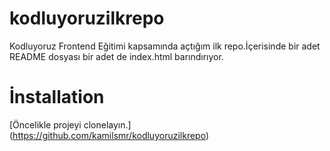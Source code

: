# kodluyoruzilkrepo

Kodluyoruz Frontend Eğitimi kapsamında açtığım ilk repo.İçerisinde bir adet README dosyası bir adet de index.html barındırıyor.

# İnstallation

[Öncelikle projeyi clonelayın.] (https://github.com/kamilsmr/kodluyoruzilkrepo)
